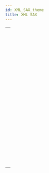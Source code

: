 ```yaml
---
id: XML_SAX_theme
title: XML SAX
---
```



||
|---|
|[<!-- INCLUDE #_command_.SAX ADD PROCESSING INSTRUCTION.Syntax -->](../../commands-legacy/sax-add-processing-instruction.md)<br/>|
|[<!-- INCLUDE #_command_.SAX ADD XML CDATA.Syntax -->](../../commands-legacy/sax-add-xml-cdata.md)<br/>|
|[<!-- INCLUDE #_command_.SAX ADD XML COMMENT.Syntax -->](../../commands-legacy/sax-add-xml-comment.md)<br/>|
|[<!-- INCLUDE #_command_.SAX ADD XML DOCTYPE.Syntax -->](../../commands-legacy/sax-add-xml-doctype.md)<br/>|
|[<!-- INCLUDE #_command_.SAX ADD XML ELEMENT VALUE.Syntax -->](../../commands-legacy/sax-add-xml-element-value.md)<br/>|
|[<!-- INCLUDE #_command_.SAX CLOSE XML ELEMENT.Syntax -->](../../commands-legacy/sax-close-xml-element.md)<br/>|
|[<!-- INCLUDE #_command_.SAX GET XML CDATA.Syntax -->](../../commands-legacy/sax-get-xml-cdata.md)<br/>|
|[<!-- INCLUDE #_command_.SAX GET XML COMMENT.Syntax -->](../../commands-legacy/sax-get-xml-comment.md)<br/>|
|[<!-- INCLUDE #_command_.SAX GET XML DOCUMENT VALUES.Syntax -->](../../commands-legacy/sax-get-xml-document-values.md)<br/>|
|[<!-- INCLUDE #_command_.SAX GET XML ELEMENT.Syntax -->](../../commands-legacy/sax-get-xml-element.md)<br/>|
|[<!-- INCLUDE #_command_.SAX GET XML ELEMENT VALUE.Syntax -->](../../commands-legacy/sax-get-xml-element-value.md)<br/>|
|[<!-- INCLUDE #_command_.SAX GET XML ENTITY.Syntax -->](../../commands-legacy/sax-get-xml-entity.md)<br/>|
|[<!-- INCLUDE #_command_.SAX Get XML node.Syntax -->](../../commands-legacy/sax-get-xml-node.md)<br/>|
|[<!-- INCLUDE #_command_.SAX GET XML PROCESSING INSTRUCTION.Syntax -->](../../commands-legacy/sax-get-xml-processing-instruction.md)<br/>|
|[<!-- INCLUDE #_command_.SAX OPEN XML ELEMENT.Syntax -->](../../commands-legacy/sax-open-xml-element.md)<br/>|
|[<!-- INCLUDE #_command_.SAX OPEN XML ELEMENT ARRAYS.Syntax -->](../../commands-legacy/sax-open-xml-element-arrays.md)<br/>|
|[<!-- INCLUDE #_command_.SAX SET XML DECLARATION.Syntax -->](../../commands-legacy/sax-set-xml-declaration.md)<br/>|
